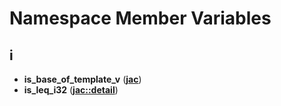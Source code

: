 
# Namespace Member Variables



## i

* **is\_base\_of\_template\_v** ([**jac**](namespacejac.md))
* **is\_leq\_i32** ([**jac::detail**](namespacejac_1_1detail.md))





